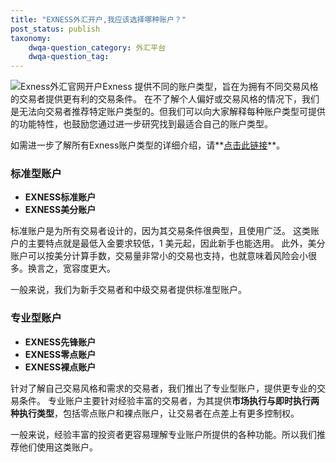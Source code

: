 ```yaml
---
title: "EXNESS外汇开户,我应该选择哪种账户？"
post_status: publish
taxonomy:
    dwqa-question_category: 外汇平台
    dwqa-question_tag:
---
```


![Exness外汇官网开户](https://cdn.fendou.la/welaowei8/2019/01/Exness.svg)Exness 提供不同的账户类型，旨在为拥有不同交易风格的交易者提供更有利的交易条件。 在不了解个人偏好或交易风格的情况下，我们是无法向交易者推荐特定账户类型的。但我们可以向大家解释每种账户类型可提供的功能特性，也鼓励您通过进一步研究找到最适合自己的账户类型。

如需进一步了解所有Exness账户类型的详细介绍，请**[点击此链接](https://we.laowei8.com/question/how-many-exness-account)**。

### 标准型账户

- **EXNESS标准账户**
- **EXNESS美分账户**

标准账户是为所有交易者设计的，因为其交易条件很典型，且使用广泛。 这类账户的主要特点就是最低入金要求较低，1 美元起，因此新手也能选用。 此外，美分账户可以按美分计算手数，交易量非常小的交易也支持，也就意味着风险会小很多。换言之，宽容度更大。

一般来说，我们为新手交易者和中级交易者提供标准型账户。

### 专业型账户

- **EXNESS先锋账户**
- **EXNESS零点账户**
- **EXNESS裸点账户**

针对了解自己交易风格和需求的交易者，我们推出了专业型账户，提供更专业的交易条件。 专业账户主要针对经验丰富的交易者，为其提供**市场执行与即时执行两种执行类型**，包括零点账户和裸点账户，让交易者在点差上有更多控制权。

一般来说，经验丰富的投资者更容易理解专业账户所提供的各种功能。所以我们推荐他们使用这类账户。

